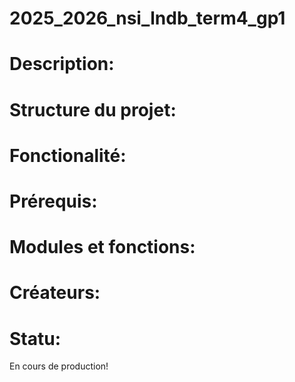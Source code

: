 # 2025_2026_nsi_lndb_term4_gp1

# Description:
# Structure du projet:
# Fonctionalité:
# Prérequis:
# Modules et fonctions:
# Créateurs:
# Statu:
En cours de production!